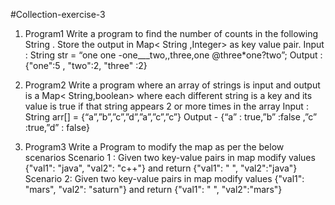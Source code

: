 #Collection-exercise-3

1. Program1
Write a program to find the number of counts in the following String . Store the output in
Map< String ,Integer> as key value pair.
Input : String str = “one one -one___two,,three,one @three*one?two”;
Output : {"one":5 , "two":2, "three" :2}

2. Program2
Write a program where an array of strings is input and output is a Map< String,boolean>
where each different string is a key and its value is true if that string appears 2 or more
times in the array
Input : String arr[] = {“a”,”b”,”c”,”d”,”a”,”c”,”c”}
Output - {“a” : true,”b” :false ,”c” :true,”d” : false}

3. Program3
Write a Program to modify the map as per the below scenarios
Scenario 1 : Given two key-value pairs in map modify values {"val1": "java", "val2":
"c++"} and return {"val1": " ", "val2":"java"}
Scenario 2: Given two key-value pairs in map modify values {"val1": "mars", "val2":
"saturn"} and return {"val1": " ", "val2":"mars"}